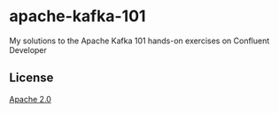 # apache-kafka-101

My solutions to the Apache Kafka 101 hands-on exercises on Confluent Developer

## License

[Apache 2.0](./LICENSE)
